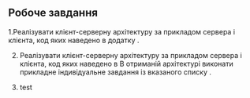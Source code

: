 ## Робоче завдання

1.Реалізувати клієнт-серверну архітектуру за прикладом сервера і клієнта, код яких наведено в додатку .
 
2. Реалізувати клієнт-серверну архітектуру за прикладом сервера і клієнта, код яких наведено в
В отриманій архітектурі виконати прикладне індивідуальне завдання із вказаного списку . 

3. test